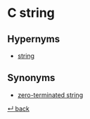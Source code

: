 C string
========

Hypernyms
---------

  - [string](string.md)

Synonyms
--------

  - [zero-terminated string](zero-terminated_string.md)

[↵ back](README.md)